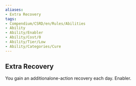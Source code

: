 ```yaml
---
aliases:
- Extra Recovery
tags:
- Compendium/CSRD/en/Rules/Abilities
- Ability
- Ability/Enabler
- Ability/Cost/0
- Ability/Tier/Low
- Ability/Categories/Cure
---
```


  
## Extra Recovery  
You gain an additionalone-action recovery each day. Enabler.
